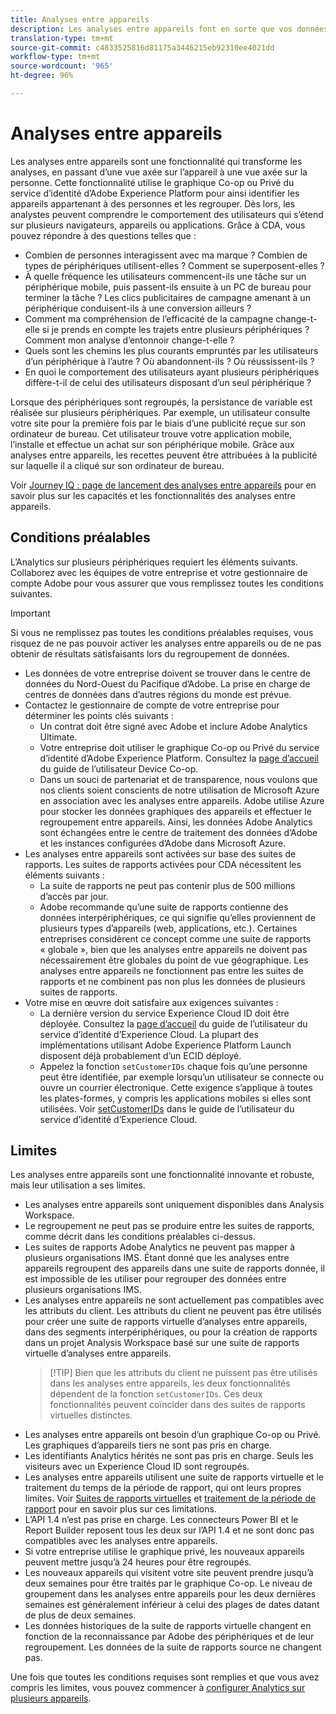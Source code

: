 ```yaml
---
title: Analyses entre appareils
description: Les analyses entre appareils font en sorte que vos données ne soient plus axées sur l’appareil, mais plutôt sur la personne, en regroupant les données de l’appareil.
translation-type: tm+mt
source-git-commit: c4833525816d81175a3446215eb92310ee4021dd
workflow-type: tm+mt
source-wordcount: '965'
ht-degree: 96%

---
```



# Analyses entre appareils

Les analyses entre appareils sont une fonctionnalité qui transforme les analyses, en passant d’une vue axée sur l’appareil à une vue axée sur la personne. Cette fonctionnalité utilise le graphique Co-op ou Privé du service d’identité d’Adobe Experience Platform pour ainsi identifier les appareils appartenant à des personnes et les regrouper. Dès lors, les analystes peuvent comprendre le comportement des utilisateurs qui s’étend sur plusieurs navigateurs, appareils ou applications. Grâce à CDA, vous pouvez répondre à des questions telles que :

* Combien de personnes interagissent avec ma marque ? Combien de types de périphériques utilisent-elles ? Comment se superposent-elles ?
* À quelle fréquence les utilisateurs commencent-ils une tâche sur un périphérique mobile, puis passent-ils ensuite à un PC de bureau pour terminer la tâche ? Les clics publicitaires de campagne amenant à un périphérique conduisent-ils à une conversion ailleurs ?
* Comment ma compréhension de l’efficacité de la campagne change-t-elle si je prends en compte les trajets entre plusieurs périphériques ? Comment mon analyse d’entonnoir change-t-elle ?
* Quels sont les chemins les plus courants empruntés par les utilisateurs d’un périphérique à l’autre ? Où abandonnent-ils ? Où réussissent-ils ?
* En quoi le comportement des utilisateurs ayant plusieurs périphériques diffère-t-il de celui des utilisateurs disposant d’un seul périphérique ?

Lorsque des périphériques sont regroupés, la persistance de variable est réalisée sur plusieurs périphériques. Par exemple, un utilisateur consulte votre site pour la première fois par le biais d’une publicité reçue sur son ordinateur de bureau. Cet utilisateur trouve votre application mobile, l’installe et effectue un achat sur son périphérique mobile. Grâce aux analyses entre appareils, les recettes peuvent être attribuées à la publicité sur laquelle il a cliqué sur son ordinateur de bureau.

Voir [Journey IQ : page de lancement des analyses entre appareils](http://adobe.ly/aacda) pour en savoir plus sur les capacités et les fonctionnalités des analyses entre appareils.

## Conditions préalables

L’Analytics sur plusieurs périphériques requiert les éléments suivants. Collaborez avec les équipes de votre entreprise et votre gestionnaire de compte Adobe pour vous assurer que vous remplissez toutes les conditions suivantes.

>[!IMPORTANT]
>
>Si vous ne remplissez pas toutes les conditions préalables requises, vous risquez de ne pas pouvoir activer les analyses entre appareils ou de ne pas obtenir de résultats satisfaisants lors du regroupement de données.

* Les données de votre entreprise doivent se trouver dans le centre de données du Nord-Ouest du Pacifique d’Adobe. La prise en charge de centres de données dans d’autres régions du monde est prévue.
* Contactez le gestionnaire de compte de votre entreprise pour déterminer les points clés suivants :
   * Un contrat doit être signé avec Adobe et inclure Adobe Analytics Ultimate.
   * Votre entreprise doit utiliser le graphique Co-op ou Privé du service d’identité d’Adobe Experience Platform. Consultez la [page d’accueil](https://docs.adobe.com/content/help/fr-FR/device-co-op/using/home.html) du guide de l’utilisateur Device Co-op.
   * Dans un souci de partenariat et de transparence, nous voulons que nos clients soient conscients de notre utilisation de Microsoft Azure en association avec les analyses entre appareils. Adobe utilise Azure pour stocker les données graphiques des appareils et effectuer le regroupement entre appareils. Ainsi, les données Adobe Analytics sont échangées entre le centre de traitement des données d’Adobe et les instances configurées d’Adobe dans Microsoft Azure.
* Les analyses entre appareils sont activées sur base des suites de rapports. Les suites de rapports activées pour CDA nécessitent les éléments suivants :
   * La suite de rapports ne peut pas contenir plus de 500 millions d’accès par jour.
   * Adobe recommande qu’une suite de rapports contienne des données interpériphériques, ce qui signifie qu’elles proviennent de plusieurs types d’appareils (web, applications, etc.). Certaines entreprises considèrent ce concept comme une suite de rapports « globale », bien que les analyses entre appareils ne doivent pas nécessairement être globales du point de vue géographique. Les analyses entre appareils ne fonctionnent pas entre les suites de rapports et ne combinent pas non plus les données de plusieurs suites de rapports.
* Votre mise en œuvre doit satisfaire aux exigences suivantes :
   * La dernière version du service Experience Cloud ID doit être déployée. Consultez la [page d’accueil](https://docs.adobe.com/content/help/fr-FR/id-service/using/home.html) du guide de l’utilisateur du service d’identité d’Experience Cloud. La plupart des implémentations utilisant Adobe Experience Platform Launch disposent déjà probablement d’un ECID déployé.
   * Appelez la fonction `setCustomerIDs` chaque fois qu’une personne peut être identifiée, par exemple lorsqu’un utilisateur se connecte ou ouvre un courrier électronique. Cette exigence s’applique à toutes les plates-formes, y compris les applications mobiles si elles sont utilisées. Voir [setCustomerIDs](https://docs.adobe.com/content/help/fr-FR/id-service/using/id-service-api/methods/setcustomerids.html) dans le guide de l’utilisateur du service d’identité d’Experience Cloud.

## Limites

Les analyses entre appareils sont une fonctionnalité innovante et robuste, mais leur utilisation a ses limites.

* Les analyses entre appareils sont uniquement disponibles dans Analysis Workspace.
* Le regroupement ne peut pas se produire entre les suites de rapports, comme décrit dans les conditions préalables ci-dessus.
* Les suites de rapports Adobe Analytics ne peuvent pas mapper à plusieurs organisations IMS. Étant donné que les analyses entre appareils regroupent des appareils dans une suite de rapports donnée, il est impossible de les utiliser pour regrouper des données entre plusieurs organisations IMS.
* Les analyses entre appareils ne sont actuellement pas compatibles avec les attributs du client. Les attributs du client ne peuvent pas être utilisés pour créer une suite de rapports virtuelle d’analyses entre appareils, dans des segments interpériphériques, ou pour la création de rapports dans un projet Analysis Workspace basé sur une suite de rapports virtuelle d’analyses entre appareils.
   > [!TIP] Bien que les attributs du client ne puissent pas être utilisés dans les analyses entre appareils, les deux fonctionnalités dépendent de la fonction `setCustomerIDs`. Ces deux fonctionnalités peuvent coïncider dans des suites de rapports virtuelles distinctes.
* Les analyses entre appareils ont besoin d’un graphique Co-op ou Privé. Les graphiques d’appareils tiers ne sont pas pris en charge.
* Les identifiants Analytics hérités ne sont pas pris en charge. Seuls les visiteurs avec un Experience Cloud ID sont regroupés.
* Les analyses entre appareils utilisent une suite de rapports virtuelle et le traitement du temps de la période de rapport, qui ont leurs propres limites. Voir [Suites de rapports virtuelles](../vrs/vrs-about.md) et [traitement de la période de rapport](../vrs/vrs-report-time-processing.md) pour en savoir plus sur ces limitations.
* L’API 1.4 n’est pas prise en charge. Les connecteurs Power BI et le Report Builder reposent tous les deux sur l’API 1.4 et ne sont donc pas compatibles avec les analyses entre appareils.
* Si votre entreprise utilise le graphique privé, les nouveaux appareils peuvent mettre jusqu’à 24 heures pour être regroupés.
* Les nouveaux appareils qui visitent votre site peuvent prendre jusqu’à deux semaines pour être traités par le graphique Co-op. Le niveau de groupement dans les analyses entre appareils pour les deux dernières semaines est généralement inférieur à celui des plages de dates datant de plus de deux semaines.
* Les données historiques de la suite de rapports virtuelle changent en fonction de la reconnaissance par Adobe des périphériques et de leur regroupement. Les données de la suite de rapports source ne changent pas.

Une fois que toutes les conditions requises sont remplies et que vous avez compris les limites, vous pouvez commencer à [configurer Analytics sur plusieurs appareils](cda-setup.md).
